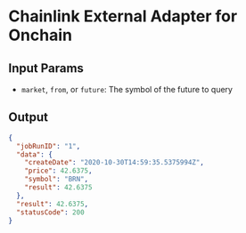 # Chainlink External Adapter for Onchain

## Input Params

- `market`, `from`, or `future`: The symbol of the future to query

## Output

```json
{
  "jobRunID": "1",
  "data": {
    "createDate": "2020-10-30T14:59:35.5375994Z",
    "price": 42.6375,
    "symbol": "BRN",
    "result": 42.6375
  },
  "result": 42.6375,
  "statusCode": 200
}
```

